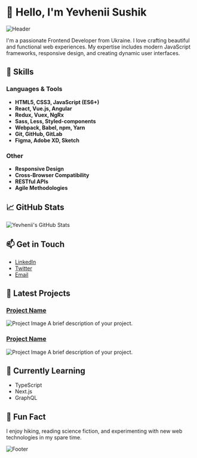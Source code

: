 # 👋 Hello, I'm Yevhenii Sushik

![Header](https://github.com/YOUR_GITHUB_USERNAME/YOUR_GITHUB_REPO_NAME/blob/main/assets/header.png)

I'm a passionate Frontend Developer from Ukraine. I love crafting beautiful and functional web experiences. My expertise includes modern JavaScript frameworks, responsive design, and creating dynamic user interfaces.

## 🚀 Skills

### Languages & Tools
- **HTML5, CSS3, JavaScript (ES6+)**
- **React, Vue.js, Angular**
- **Redux, Vuex, NgRx**
- **Sass, Less, Styled-components**
- **Webpack, Babel, npm, Yarn**
- **Git, GitHub, GitLab**
- **Figma, Adobe XD, Sketch**

### Other
- **Responsive Design**
- **Cross-Browser Compatibility**
- **RESTful APIs**
- **Agile Methodologies**

## 📈 GitHub Stats

![Yevhenii's GitHub Stats](https://github-readme-stats.vercel.app/api?username=YOUR_GITHUB_USERNAME&show_icons=true&theme=radical)

## 📫 Get in Touch

- [LinkedIn](https://www.linkedin.com/in/YOUR_LINKEDIN_PROFILE)
- [Twitter](https://twitter.com/YOUR_TWITTER_HANDLE)
- [Email](mailto:YOUR_EMAIL@example.com)

## 🎨 Latest Projects

### [Project Name](https://github.com/YOUR_GITHUB_USERNAME/PROJECT_NAME)
![Project Image](https://github.com/YOUR_GITHUB_USERNAME/YOUR_GITHUB_REPO_NAME/blob/main/assets/project1.png)
A brief description of your project.

### [Project Name](https://github.com/YOUR_GITHUB_USERNAME/PROJECT_NAME)
![Project Image](https://github.com/YOUR_GITHUB_USERNAME/YOUR_GITHUB_REPO_NAME/blob/main/assets/project2.png)
A brief description of your project.

## 🌱 Currently Learning
- TypeScript
- Next.js
- GraphQL

## 🎉 Fun Fact
I enjoy hiking, reading science fiction, and experimenting with new web technologies in my spare time.

![Footer](https://github.com/YOUR_GITHUB_USERNAME/YOUR_GITHUB_REPO_NAME/blob/main/assets/footer.png)
